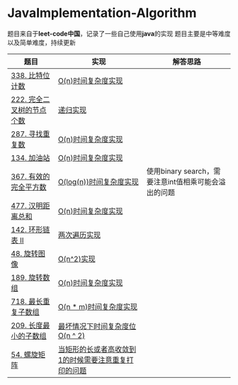 # JavaImplementation-Algorithm

题目来自于**leet-code中国**，记录了一些自己使用**java**的实现
题目主要是中等难度以及简单难度，持续更新

|题目|实现|解答思路|
|---|---|-------|
|[338. 比特位计数](https://leetcode-cn.com/problems/counting-bits/description/)|[O(n)时间复杂度实现](/src/implementation/CountBits.java)| |
|[222. 完全二叉树的节点个数](https://leetcode-cn.com/problems/count-complete-tree-nodes/description/)|[递归实现](/src/implementation/CountCompleteTreeNodes.java)| |
|[287. 寻找重复数](https://leetcode-cn.com/problems/find-the-duplicate-number/description/)|[O(n)时间复杂度实现](/src/implementation/FindDuplicateNumber.java)|  |
|[134. 加油站](https://leetcode-cn.com/problems/gas-station/description/)|[O(n)时间复杂度实现](/src/implementation/GasStation.java)||
|[367. 有效的完全平方数](https://leetcode-cn.com/problems/valid-perfect-square/description/)|[O(log(n))时间复杂度实现](/src/implementation/ValidPerfectSquare.java)|使用binary search，需要注意int值相乘可能会溢出的问题|
|[477. 汉明距离总和](https://leetcode-cn.com/problems/total-hamming-distance/description/)|[O(n)时间复杂度实现]((/src/implementation/TotalHammingDistance.java))| |
|[142. 环形链表 II](https://leetcode-cn.com/problems/linked-list-cycle-ii/description/)|[两次遍历实现](/src/implementation/LinkedListCycleII.java)| |
|[48. 旋转图像](https://leetcode-cn.com/problems/rotate-image/description/)|[O(n^2)实现](/src/implementation/RotateImage.java)||
|[189. 旋转数组](https://leetcode-cn.com/problems/rotate-array/description/)|[O(n)时间复杂度实现](/src/implementation/RotateArray.java)| |
|[718. 最长重复子数组](https://leetcode-cn.com/problems/maximum-length-of-repeated-subarray/description/)|[O(n * m)时间复杂度实现](/src/implementation/MaximumLengthOfRepeatedSubarray.java)| |
|[209. 长度最小的子数组](https://leetcode-cn.com/problems/minimum-size-subarray-sum/description/)|[最坏情况下时间复杂度位O(n ^ 2)](/src/implementation/MinimumSizeSubarraySum.java)| |
|[54. 螺旋矩阵](https://leetcode-cn.com/problems/spiral-matrix/description/)|[当矩形的长或者高收敛到1的时候需要注意重复打印的问题](/src/implementation/SpiralMaxtrixII.java)||
